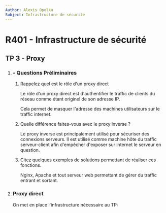 ```yaml
---
Author: Alexis Opolka
Subject: Infrastructure de sécurité
---
```


# R401 - Infrastructure de sécurité

## TP 3 - Proxy

1. ### - Questions Préliminaires

    1. Rappelez quel est le rôle d'un proxy direct

        Le rôle d'un proxy direct est d'authentifier le traffic
        de clients du réseau comme étant originel de son adresse IP.

        Cela permet de masquer l'adresse des machines utilisateurs sur
        le traffic internet.

    2. Quelle différence faites-vous avec le proxy inverse ?

        Le proxy inverse est principalement utilisé pour sécuriser des connexions
        serveurs. Il est utilisé comme machine hôte du traffic serveur-client
        afin d'empêcher d'exposer sur internet le serveur en question.

    3. Citez quelques exemples de solutions permettant de réaliser ces fonctions.

        Nginx, Apache et tout serveur web permettant de gérer du traffic entrant et sortant.

1. ### Proxy direct

    On met en place l'infrastructure nécessaire au TP:
